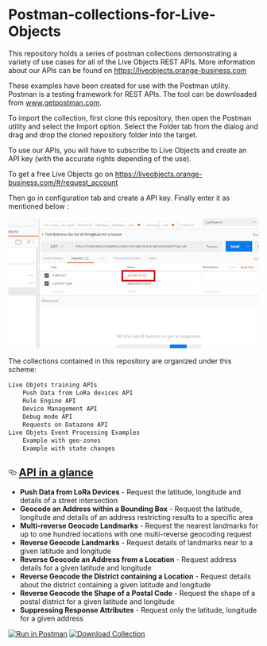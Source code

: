 # Postman-collections-for-Live-Objects
 
This repository holds a series of postman collections demonstrating a variety of use cases for all of the Live Objects REST APIs. More information about our APIs can be found on https://liveobjects.orange-business.com

These examples have been created for use with the Postman utility. Postman is a testing framework for REST APIs. The tool can be downloaded from www.getpostman.com.

To import the collection, first clone this repository, then open the Postman utility and select the Import option. Select the Folder tab from the dialog and drag and drop the cloned repository folder into the target.

To use our APIs, you will have to subscribe to Live Objects and create an API key (with the accurate rights depending of the use).

To get a free Live Objects go on https://liveobjects.orange-business.com/#/request_account

Then go in configuration tab and create a API key. Finally enter it as mentioned below : 

<img src="https://github.com/DatavenueLiveObjects/Postman-collections-for-Live-Objects/blob/master/Postman-collections-for-Live-Objects.jpg" alt="Postman">

The collections contained in this repository are organized under this scheme:

    Live Objets training APIs
        Push Data from LoRa devices API
        Rule Engine API
        Device Management API
        Debug mode API
        Requests on Datazone API
    Live Objets Event Processing Examples
        Example with geo-zones
        Example with state changes
       


<h2><a href="#batch-geocoder-api" aria-hidden="true" class="anchor" id="user-content-batch-geocoder-api"><svg aria-hidden="true" class="octicon octicon-link" height="16" version="1.1" viewBox="0 0 16 16" width="16"><path fill-rule="evenodd" d="M4 9h1v1H4c-1.5 0-3-1.69-3-3.5S2.55 3 4 3h4c1.45 0 3 1.69 3 3.5 0 1.41-.91 2.72-2 3.25V8.59c.58-.45 1-1.27 1-2.09C10 5.22 8.98 4 8 4H4c-.98 0-2 1.22-2 2.5S3 9 4 9zm9-3h-1v1h1c1 0 2 1.22 2 2.5S13.98 12 13 12H9c-.98 0-2-1.22-2-2.5 0-.83.42-1.64 1-2.09V6.25c-1.09.53-2 1.84-2 3.25C6 11.31 7.55 13 9 13h4c1.45 0 3-1.69 3-3.5S14.5 6 13 6z"></path></svg></a>
<a href="https://github.com/DatavenueLiveObjects/Postman-collections-for-Live-Objects/blob/master/Live%20Objects%20Training%20publish.postman_collection.json">API in a glance</a></h2><ul>

<li><strong>Push Data from LoRa Devices</strong> - Request the latitude, longitude and details of a street intersection</li>
<li><strong>Geocode an Address within a Bounding Box</strong> - Request the latitude, longitude and details of an address restricting results to a specific area</li>
<li><strong>Multi-reverse Geocode Landmarks</strong> - Request the nearest landmarks for up to one hundred locations with one multi-reverse geocoding request</li>
<li><strong>Reverse Geocode Landmarks</strong> - Request details of landmarks near to a given latitude and longitude</li>
<li><strong>Reverse Geocode an Address from a Location</strong> - Request address details for a given latitude and longitude</li>
<li><strong>Reverse Geocode the District containing a Location</strong> - Request details about the district containing a given latitude and longitude</li>
<li><strong>Reverse Geocode the Shape of a Postal Code</strong> - Request the shape of a postal district for a given latitude and longitude</li>
<li><strong>Suppressing Response Attributes</strong> - Request only the latitude, longitude for a given address</li>
</ul>
<p><a href="https://documenter.getpostman.com/view/1510363/live-objects-training-publish/7TJCtGP" rel="nofollow"><img src="https://camo.githubusercontent.com/271662c7525b6d3c5e9f88206b3dcc06bfa73a6d/68747470733a2f2f72756e2e7073746d6e2e696f2f627574746f6e2e737667" alt="Run in Postman" data-canonical-src="https://run.pstmn.io/button.svg" style="max-width:100%;"></a>  
<a href="https://github.com/DatavenueLiveObjects/Postman-collections-for-Live-Objects/blob/master/Live%20Objects%20Training%20publish.postman_collection.json"><img src="https://camo.githubusercontent.com/b496d914a355bd579dadffe09d7b07b078446e7a/68747470733a2f2f686572656d6170732e6769746875622e696f2f706f73746d616e2d636f6c6c656374696f6e732f696d672f646f776e6c6f61642e737667" alt="Download Collection" data-canonical-src="https://heremaps.github.io/postman-collections/img/download.svg" style="max-width:100%;">
